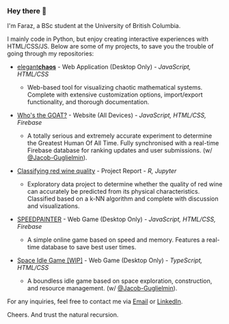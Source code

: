 ### Hey there 👋

I'm Faraz, a BSc student at the University of British Columbia.

I mainly code in Python, but enjoy creating interactive experiences with HTML/CSS/JS. Below are some of my projects, to save you the trouble of going through my repositories:

- [elegant**chaos**](https://farazht.github.io/chaos/) - Web Application (Desktop Only) - *JavaScript, HTML/CSS* 
  - Web-based tool for visualizing chaotic mathematical systems. Complete with extensive customization options, import/export functionality, and thorough documentation. 

- [Who's the GOAT?](https://whos-the-goat.web.app/) - Website (All Devices) - *JavaScript, HTML/CSS, Firebase* 
  - A totally serious and extremely accurate experiment to determine the Greatest Human Of All Time. Fully synchronised with a real-time Firebase database for ranking updates and user submissions. (w/ [@Jacob-Guglielmin](https://github.com/Jacob-Guglielmin/)).

- [Classifying red wine quality](https://github.com/farazht/dsci-100-2022w1-group-114/blob/main/Group%20Report.ipynb) - Project Report - *R, Jupyter* 
  - Exploratory data project to determine whether the quality of red wine can accurately be predicted from its physical characteristics. Classified based on a k-NN algorithm and complete with discussion and visualizations.

- [SPEEDPAINTER](https://farazht.github.io/speedpainter/) - Web Game (Desktop Only) - *JavaScript, HTML/CSS, Firebase* 
  - A simple online game based on speed and memory. Features a real-time database to save best user times. 

- [Space Idle Game [WIP]](https://github.com/Jacob-Guglielmin/space-idle-game) - Web Game (Desktop Only) - *TypeScript, HTML/CSS* 
  - A boundless idle game based on space exploration, construction, and resource management. (w/ [@Jacob-Guglielmin](https://github.com/Jacob-Guglielmin/)).

For any inquiries, feel free to contact me via [Email](tehranifaraz314@gmail.com) or [LinkedIn](https://www.linkedin.com/in/faraz-hosseinian-tehrani-67b879239/).

Cheers. And trust the natural recursion.
